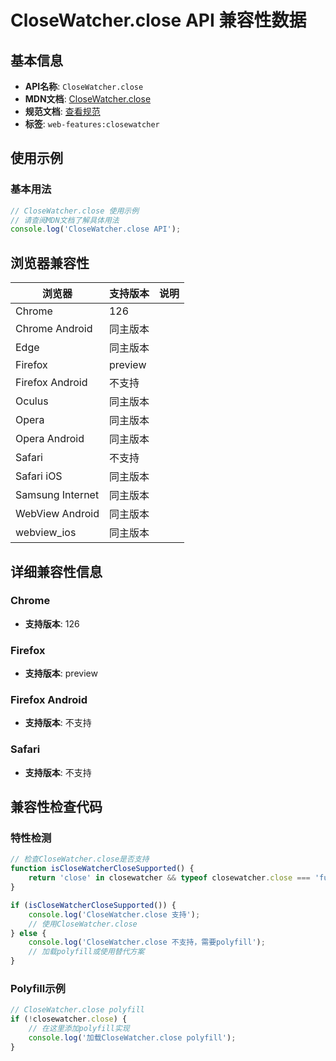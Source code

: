 # CloseWatcher.close API 兼容性数据

## 基本信息

- **API名称**: `CloseWatcher.close`
- **MDN文档**: [CloseWatcher.close](https://developer.mozilla.org/docs/Web/API/CloseWatcher/close)
- **规范文档**: [查看规范](https://html.spec.whatwg.org/multipage/interaction.html#dom-closewatcher-close)
- **标签**: `web-features:closewatcher`

## 使用示例

### 基本用法

```javascript
// CloseWatcher.close 使用示例
// 请查阅MDN文档了解具体用法
console.log('CloseWatcher.close API');
```

## 浏览器兼容性

| 浏览器 | 支持版本 | 说明 |
|--------|----------|------|
| Chrome | 126 |  |
| Chrome Android | 同主版本 |  |
| Edge | 同主版本 |  |
| Firefox | preview |  |
| Firefox Android | 不支持 |  |
| Oculus | 同主版本 |  |
| Opera | 同主版本 |  |
| Opera Android | 同主版本 |  |
| Safari | 不支持 |  |
| Safari iOS | 同主版本 |  |
| Samsung Internet | 同主版本 |  |
| WebView Android | 同主版本 |  |
| webview_ios | 同主版本 |  |

## 详细兼容性信息

### Chrome

- **支持版本**: 126

### Firefox

- **支持版本**: preview

### Firefox Android

- **支持版本**: 不支持

### Safari

- **支持版本**: 不支持

## 兼容性检查代码

### 特性检测

```javascript
// 检查CloseWatcher.close是否支持
function isCloseWatcherCloseSupported() {
    return 'close' in closewatcher && typeof closewatcher.close === 'function';
}

if (isCloseWatcherCloseSupported()) {
    console.log('CloseWatcher.close 支持');
    // 使用CloseWatcher.close
} else {
    console.log('CloseWatcher.close 不支持，需要polyfill');
    // 加载polyfill或使用替代方案
}
```

### Polyfill示例

```javascript
// CloseWatcher.close polyfill
if (!closewatcher.close) {
    // 在这里添加polyfill实现
    console.log('加载CloseWatcher.close polyfill');
}
```

